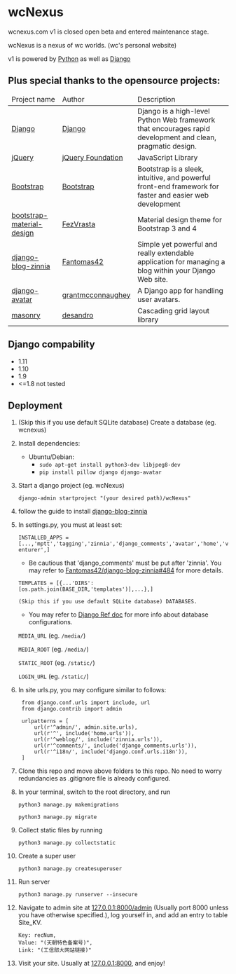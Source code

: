 # wcNexus

wcnexus.com v1 is closed open beta and entered maintenance stage.

wcNexus is a nexus of wc worlds. (wc's personal website)

v1 is powered by [Python](https://github.com/python) as well as [Django](https://github.com/django/django)

## Plus special thanks to the opensource projects:
<table>
  <thead>
    <tr>
      <td>Project name</td>      <td>Author</td>      <td>Description</td>
    </tr>
  </thead>
  <tbody>
      <tr>
        <td><a href="https://github.com/django/django" target="_blank">Django</a></td>
        <td><a href="https://github.com/django" target="_blank">Django</a></td>
        <td>Django is a high-level Python Web framework that encourages rapid development and clean, pragmatic design.</td>
      </tr>
      <tr>
        <td><a href="https://github.com/jquery/jquery" target="_blank">jQuery</a></td>
        <td><a href="https://github.com/jquery">jQuery Foundation</a></td>
        <td>JavaScript Library</td>
      </tr>
      <tr>
        <td><a href="https://github.com/twbs/bootstrap" target="_blank">Bootstrap</a></td>
        <td><a href="https://github.com/twbs" target="_blank">Bootstrap</a></td>
        <td>Bootstrap is a sleek, intuitive, and powerful front-end framework for faster and easier web development</td>
      </tr>
      <tr>
        <td><a href="https://github.com/FezVrasta/bootstrap-material-design" target="_blank">bootstrap-material-design</a></td>
        <td><a href="https://github.com/FezVrasta" target="_blank">FezVrasta</a></td>
        <td>Material design theme for Bootstrap 3 and 4</td>
      </tr>
      <tr>
        <td><a href="https://github.com/Fantomas42/django-blog-zinnia" target="_blank">django-blog-zinnia</a></td>
        <td><a href="https://github.com/Fantomas42" target="_blank">Fantomas42</a></td>
        <td>Simple yet powerful and really extendable application for managing a blog within your Django Web site.</td>
      </tr>
      <tr>
        <td><a href="https://github.com/grantmcconnaughey/django-avatar" target="_blank">django-avatar</a></td>
        <td><a href="https://github.com/grantmcconnaughey" target="_blank">grantmcconnaughey</a></td>
        <td>A Django app for handling user avatars.</td>
      </tr>
      <tr>
        <td><a href="https://github.com/desandro/masonry" target="_blank">masonry</a></td>
        <td><a href="https://github.com/desandro" target="_blank">desandro</a></td>
        <td>Cascading grid layout library</td>
      </tr>
  </tbody>
</table>

## Django compability
- 1.11 
- 1.10 
- 1.9 
- <=1.8 not tested

## Deployment

1. (Skip this if you use default SQLite database) Create a database (eg. wcnexus)

2. Install dependencies:

    - Ubuntu/Debian:
      - `sudo apt-get install python3-dev libjpeg8-dev`
      - `pip install pillow django django-avatar`

3. Start a django project (eg. wcNexus)

    `django-admin startproject "(your desired path)/wcNexus"`

4. follow the guide to install [django-blog-zinnia](https://github.com/Fantomas42/django-blog-zinnia)

5. In settings.py, you must at least set:

    `INSTALLED_APPS = [...,'mptt','tagging','zinnia','django_comments','avatar','home','venturer',]`

    - Be cautious that 'django_comments' must be put after 'zinnia'. You may refer to [Fantomas42/django-blog-zinnia#484](https://github.com/Fantomas42/django-blog-zinnia/issues/484) for more details.

    `TEMPLATES = [{...'DIRS': [os.path.join(BASE_DIR,'templates')],...},]`

    `(Skip this if you use default SQLite database) DATABASES.`

    - You may refer to [Django Ref doc](https://docs.djangoproject.com/en/1.11/ref/databases/) for more info about database configurations.

    `MEDIA_URL` (eg. `/media/`)
    
    `MEDIA_ROOT` (eg. `/media/`)
    
    `STATIC_ROOT` (eg. `/static/`)
    
    `LOGIN_URL` (eg. `/static/`)

6. In site urls.py, you may configure similar to follows:

        from django.conf.urls import include, url
        from django.contrib import admin

        urlpatterns = [
            url(r'^admin/', admin.site.urls),
            url(r'^', include('home.urls')),
            url(r'^weblog/', include('zinnia.urls')),
            url(r'^comments/', include('django_comments.urls')),
            url(r'^i18n/', include('django.conf.urls.i18n')),
        ]

7. Clone this repo and move above folders to this repo.  No need to worry redundancies as .gitignore file is already configured.

8. In your terminal, switch to the root directory, and run

    `python3 manage.py makemigrations`

    `python3 manage.py migrate`

9. Collect static files by running

    `python3 manage.py collectstatic`

10. Create a super user

    `python3 manage.py createsuperuser`

11. Run server

    `python3 manage.py runserver --insecure`

12. Navigate to admin site at [127.0.0.1:8000/admin](http://127.0.0.1:8000/admin) (Usually port 8000 unless you have otherwise specified.), log yourself in, and add an entry to table Site_KV. 

        Key: recNum,
        Value: "(天朝特色备案号)",
        Link: "(工信部大网站链接)"

13. Visit your site. Usually at [127.0.0.1:8000](http://127.0.0.1:8000), and enjoy!
